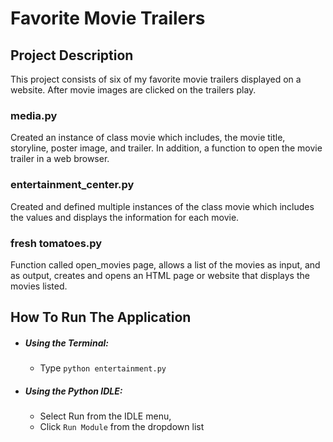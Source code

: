 # Favorite Movie Trailers

## Project Description
This project consists of six of my favorite movie
trailers displayed on a website.  After movie images are clicked
on the trailers play.

### media.py
Created an instance of class movie which includes, the movie title,
storyline, poster image, and trailer. In addition, a function to open
the movie trailer in a web browser.

### entertainment_center.py
Created and defined multiple instances of the class movie which
includes the values and displays the information for each movie.

### fresh tomatoes.py
Function called open_movies page, allows a list of the movies
as input, and as output, creates and opens an HTML page
or website that displays the movies listed.

## How To Run The Application
* ##### Using the Terminal:
    * Type  `python entertainment.py`

* ##### Using the Python IDLE:
    * Select Run from the IDLE menu,
    *  Click `Run Module` from the dropdown list
